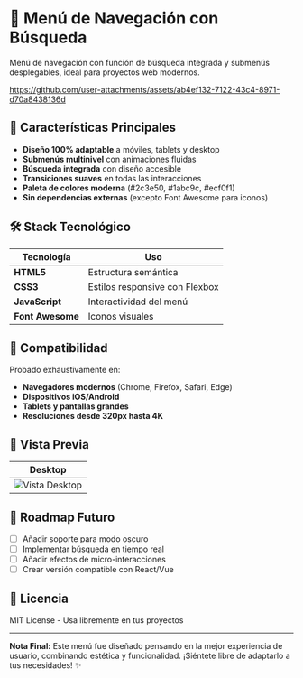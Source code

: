 # 🍔 Menú de Navegación con Búsqueda
Menú de navegación  con función de búsqueda integrada y submenús desplegables, ideal para proyectos web modernos.


https://github.com/user-attachments/assets/ab4ef132-7122-43c4-8971-d70a8438136d




## 🌟 Características Principales

- **Diseño 100% adaptable** a móviles, tablets y desktop
- **Submenús multinivel** con animaciones fluidas
- **Búsqueda integrada** con diseño accesible
- **Transiciones suaves** en todas las interacciones
- **Paleta de colores moderna** (#2c3e50, #1abc9c, #ecf0f1)
- **Sin dependencias externas** (excepto Font Awesome para iconos)

## 🛠 Stack Tecnológico

| Tecnología | Uso |
|------------|------|
| **HTML5** | Estructura semántica |
| **CSS3** | Estilos responsive con Flexbox |
| **JavaScript** | Interactividad del menú |
| **Font Awesome** | Iconos visuales |

## 📱 Compatibilidad

Probado exhaustivamente en:

- **Navegadores modernos** (Chrome, Firefox, Safari, Edge)
- **Dispositivos iOS/Android**
- **Tablets y pantallas grandes**
- **Resoluciones desde 320px hasta 4K**

## 🎨 Vista Previa

| Desktop |
|---------|
| ![Vista Desktop](https://via.placeholder.com/400x300/2c3e50/ecf0f1?text=Desktop+View)|

## 🔮 Roadmap Futuro

- [ ] Añadir soporte para modo oscuro
- [ ] Implementar búsqueda en tiempo real
- [ ] Añadir efectos de micro-interacciones
- [ ] Crear versión compatible con React/Vue

## 📄 Licencia

MIT License - Usa libremente en tus proyectos

---

**Nota Final:** Este menú fue diseñado pensando en la mejor experiencia de usuario, combinando estética y funcionalidad. ¡Siéntete libre de adaptarlo a tus necesidades! ✨
